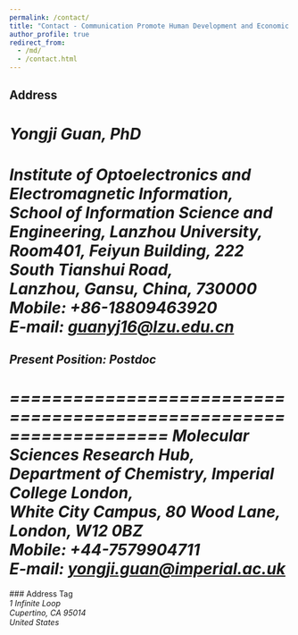 ```yaml
---
permalink: /contact/
title: "Contact - Communication Promote Human Development and Economic Well-Being"
author_profile: true
redirect_from: 
  - /md/
  - /contact.html
---
```


## Address

<address>

Yongji Guan, PhD
===================================================================
Institute of Optoelectronics and Electromagnetic Information,<br /> 
School of Information Science and Engineering, Lanzhou University,<br /> 
Room401, Feiyun Building, 222 South Tianshui Road,<br /> 
Lanzhou, Gansu, China, 730000<br />
Mobile: +86-18809463920<br />
E-mail: guanyj16@lzu.edu.cn<br />
===================================================================

## Present Position: Postdoc
===================================================================
Molecular Sciences Research Hub,<br /> 
Department of Chemistry, Imperial College London,<br />
White City Campus, 80 Wood Lane, London, W12 0BZ<br />
Mobile: +44-7579904711<br />
E-mail: yongji.guan@imperial.ac.uk<br />
===================================================================
</address>
### Address Tag

<address>
  1 Infinite Loop<br /> Cupertino, CA 95014<br /> United States
</address>

